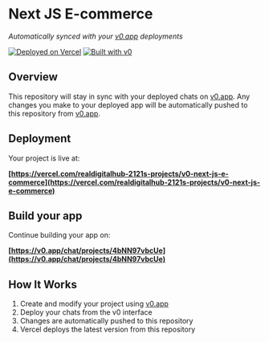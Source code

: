 # Next JS E-commerce

*Automatically synced with your [v0.app](https://v0.app) deployments*

[![Deployed on Vercel](https://img.shields.io/badge/Deployed%20on-Vercel-black?style=for-the-badge&logo=vercel)](https://vercel.com/realdigitalhub-2121s-projects/v0-next-js-e-commerce)
[![Built with v0](https://img.shields.io/badge/Built%20with-v0.app-black?style=for-the-badge)](https://v0.app/chat/projects/4bNN97vbcUe)

## Overview

This repository will stay in sync with your deployed chats on [v0.app](https://v0.app).
Any changes you make to your deployed app will be automatically pushed to this repository from [v0.app](https://v0.app).

## Deployment

Your project is live at:

**[https://vercel.com/realdigitalhub-2121s-projects/v0-next-js-e-commerce](https://vercel.com/realdigitalhub-2121s-projects/v0-next-js-e-commerce)**

## Build your app

Continue building your app on:

**[https://v0.app/chat/projects/4bNN97vbcUe](https://v0.app/chat/projects/4bNN97vbcUe)**

## How It Works

1. Create and modify your project using [v0.app](https://v0.app)
2. Deploy your chats from the v0 interface
3. Changes are automatically pushed to this repository
4. Vercel deploys the latest version from this repository